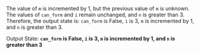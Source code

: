 The value of `m` is incremented by 1, but the previous value of `m` is unknown. The values of `can_form` and `i` remain unchanged, and `n` is greater than 3. Therefore, the output state is: `can_form` is False, `i` is 3, `m` is incremented by 1, and `n` is greater than 3.

Output State: **`can_form` is False, `i` is 3, `m` is incremented by 1, and `n` is greater than 3**